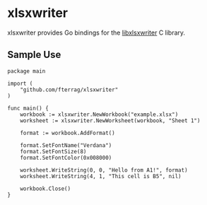 xlsxwriter
==========

xlsxwriter provides Go bindings for the [libxlsxwriter](https://github.com/jmcnamara/libxlsxwriter) C library.

## Sample Use

```
package main

import (
    "github.com/fterrag/xlsxwriter"
)

func main() {
    workbook := xlsxwriter.NewWorkbook("example.xlsx")
    worksheet := xlsxwriter.NewWorksheet(workbook, "Sheet 1")

    format := workbook.AddFormat()

    format.SetFontName("Verdana")
    format.SetFontSize(8)
    format.SetFontColor(0x008000)

    worksheet.WriteString(0, 0, "Hello from A1!", format)
    worksheet.WriteString(4, 1, "This cell is B5", nil)

    workbook.Close()
}
```
